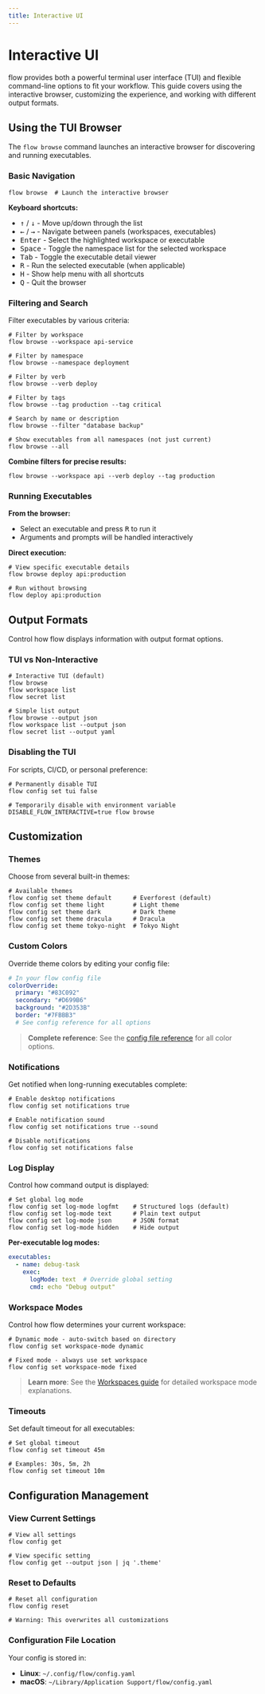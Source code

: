 ```yaml
---
title: Interactive UI
---
```


# Interactive UI

flow provides both a powerful terminal user interface (TUI) and flexible command-line options to fit your workflow. 
This guide covers using the interactive browser, customizing the experience, and working with different output formats.

## Using the TUI Browser

The `flow browse` command launches an interactive browser for discovering and running executables.

### Basic Navigation

```shell
flow browse  # Launch the interactive browser
```

**Keyboard shortcuts:**
- <kbd>↑</kbd> / <kbd>↓</kbd> - Move up/down through the list
- <kbd>←</kbd> / <kbd>→</kbd> - Navigate between panels (workspaces, executables)
- <kbd>Enter</kbd> - Select the highlighted workspace or executable
- <kbd>Space</kbd> - Toggle the namespace list for the selected workspace
- <kbd>Tab</kbd> - Toggle the executable detail viewer
- <kbd>R</kbd> - Run the selected executable (when applicable)
- <kbd>H</kbd> - Show help menu with all shortcuts
- <kbd>Q</kbd> - Quit the browser

### Filtering and Search

Filter executables by various criteria:

```shell
# Filter by workspace
flow browse --workspace api-service

# Filter by namespace
flow browse --namespace deployment

# Filter by verb
flow browse --verb deploy

# Filter by tags
flow browse --tag production --tag critical

# Search by name or description
flow browse --filter "database backup"

# Show executables from all namespaces (not just current)
flow browse --all
```

**Combine filters for precise results:**
```shell
flow browse --workspace api --verb deploy --tag production
```

### Running Executables

**From the browser:**
- Select an executable and press <kbd>R</kbd> to run it
- Arguments and prompts will be handled interactively

**Direct execution:**
```shell
# View specific executable details
flow browse deploy api:production

# Run without browsing
flow deploy api:production
```

## Output Formats

Control how flow displays information with output format options.

### TUI vs Non-Interactive

```shell
# Interactive TUI (default)
flow browse
flow workspace list
flow secret list

# Simple list output
flow browse --output json 
flow workspace list --output json
flow secret list --output yaml
```

### Disabling the TUI

For scripts, CI/CD, or personal preference:

```shell
# Permanently disable TUI
flow config set tui false

# Temporarily disable with environment variable
DISABLE_FLOW_INTERACTIVE=true flow browse
```

## Customization

### Themes

Choose from several built-in themes:

```shell
# Available themes
flow config set theme default      # Everforest (default)
flow config set theme light        # Light theme
flow config set theme dark         # Dark theme  
flow config set theme dracula      # Dracula
flow config set theme tokyo-night  # Tokyo Night
```

### Custom Colors

Override theme colors by editing your config file:

```yaml
# In your flow config file
colorOverride:
  primary: "#83C092"
  secondary: "#D699B6"
  background: "#2D353B"
  border: "#7FBBB3"
  # See config reference for all options
```

> **Complete reference**: See the [config file reference](../types/config.md#ColorPalette) for all color options.

### Notifications

Get notified when long-running executables complete:

```shell
# Enable desktop notifications
flow config set notifications true

# Enable notification sound
flow config set notifications true --sound

# Disable notifications
flow config set notifications false
```

### Log Display

Control how command output is displayed:

```shell
# Set global log mode
flow config set log-mode logfmt    # Structured logs (default)
flow config set log-mode text      # Plain text output
flow config set log-mode json      # JSON format
flow config set log-mode hidden    # Hide output
```

**Per-executable log modes:**
```yaml
executables:
  - name: debug-task
    exec:
      logMode: text  # Override global setting
      cmd: echo "Debug output"
```

### Workspace Modes

Control how flow determines your current workspace:

```shell
# Dynamic mode - auto-switch based on directory
flow config set workspace-mode dynamic

# Fixed mode - always use set workspace
flow config set workspace-mode fixed
```

> **Learn more**: See the [Workspaces guide](workspaces.md) for detailed workspace mode explanations.

### Timeouts

Set default timeout for all executables:

```shell
# Set global timeout
flow config set timeout 45m

# Examples: 30s, 5m, 2h
flow config set timeout 10m
```

## Configuration Management

### View Current Settings

```shell
# View all settings
flow config get

# View specific setting
flow config get --output json | jq '.theme'
```

### Reset to Defaults

```shell
# Reset all configuration
flow config reset

# Warning: This overwrites all customizations
```

### Configuration File Location

Your config is stored in:
- **Linux**: `~/.config/flow/config.yaml`
- **macOS**: `~/Library/Application Support/flow/config.yaml`
